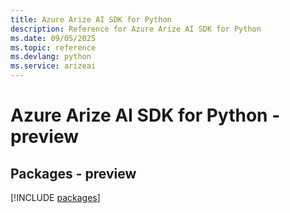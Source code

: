 ```yaml
---
title: Azure Arize AI SDK for Python
description: Reference for Azure Arize AI SDK for Python
ms.date: 09/05/2025
ms.topic: reference
ms.devlang: python
ms.service: arizeai
---
```

# Azure Arize AI SDK for Python - preview
## Packages - preview
[!INCLUDE [packages](arize-ai-index.md)]